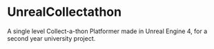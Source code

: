 # UnrealCollectathon
A single level Collect-a-thon Platformer made in Unreal Engine 4, for a second year university project.
